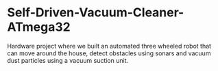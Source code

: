 # Self-Driven-Vacuum-Cleaner-ATmega32
Hardware project where we built an automated three wheeled robot that can move around the house, detect obstacles using sonars and vacuum dust particles using a vacuum suction unit.
